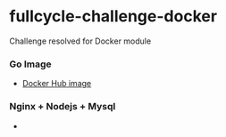 # fullcycle-challenge-docker
Challenge resolved for Docker module

### Go Image
- [Docker Hub image](https://hub.docker.com/repository/docker/031399/go)

### Nginx + Nodejs + Mysql
- 